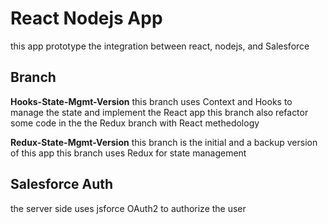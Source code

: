 # React Nodejs App

this app prototype the integration between react, nodejs, and Salesforce

## Branch

**Hooks-State-Mgmt-Version**
this branch uses Context and Hooks to manage the state and implement the React app
this branch also refactor some code in the the Redux branch with React methedology

**Redux-State-Mgmt-Version**
this branch is the initial and a backup version of this app
this branch uses Redux for state management

## Salesforce Auth

the server side uses jsforce OAuth2 to authorize the user
